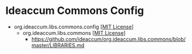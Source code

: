 # Ideaccum Commons Config

+ org.ideaccum.libs.commons.config [[MIT License]]
  + org.ideaccum.libs.commons [[MIT License]]
    + https://github.com/ideaccum/org.ideaccum.libs.commons/blob/master/LIBRARIES.md

[MIT License]:https://opensource.org/licenses/MIT

